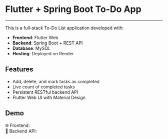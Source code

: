 # Flutter + Spring Boot To-Do App
---
This is a full-stack To-Do List application developed with:

- **Frontend**: Flutter Web
- **Backend**: Spring Boot + REST API
- **Database**: MySQL
- **Hosting**: Deployed on Render

## Features
- Add, delete, and mark tasks as completed
- Live count of completed tasks
- Persistent RESTful backend API
- Flutter Web UI with Material Design

## Demo
🌐 Frontend:   
🔗 Backend API: 
